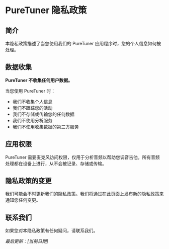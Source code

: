 # PureTuner 隐私政策

## 简介
本隐私政策描述了当您使用我们的 PureTuner 应用程序时，您的个人信息如何被处理。

## 数据收集
**PureTuner 不收集任何用户数据。**

当您使用 PureTuner 时：
- 我们不收集个人信息
- 我们不跟踪您的活动
- 我们不存储或传输您的任何数据
- 我们不使用分析服务
- 我们不使用收集数据的第三方服务

## 应用权限
PureTuner 需要麦克风访问权限，仅用于分析音频以帮助您调音吉他。所有音频处理都在设备上进行，从不会被记录、存储或传输。

## 隐私政策的变更
我们可能会不时更新我们的隐私政策。我们将通过在此页面上发布新的隐私政策来通知您任何变更。

## 联系我们
如果您对本隐私政策有任何疑问，请联系我们。

*最后更新：[当前日期]* 
